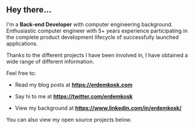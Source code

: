 ## Hey there...
I'm a **Back-end Developer** with computer engineering background. Enthusiastic computer engineer with 5+ years experience participating in the complete product development lifecycle of successfully launched applications.

Thanks to the different projects I have been involved in, I have obtained a wide range of different information.

Feel free to:

- Read my blog posts at **https://erdemkosk.com** 

- Say hi to me at **https://twitter.com/erdemkosk**

- View my background at **https://www.linkedin.com/in/erdemkosk/**

You can also view my open source projects below.


